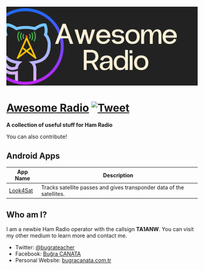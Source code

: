 ![Awesome Radio](awesome_ham.png)

# [Awesome Radio](https://github.com/bcanata/awesome-radio) [![Tweet](https://img.shields.io/twitter/url/http/shields.io.svg?style=social)](https://twitter.com/intent/tweet?url=https%3A%2F%2Fgithub.com%2Fbcanata%2Fawesome-radio&via=bugrahoca&text=Awesome-Radio&hashtags=ta1anw)

**A collection of useful stuff for Ham Radio**  

You can also contribute!

## Android Apps

App Name | Description
---- | ----
[Look4Sat](https://play.google.com/store/apps/details?id=com.rtbishop.look4sat&hl=en_US&gl=US) 			| Tracks satellite passes and gives transponder data of the satellites.

## Who am I?

I am a newbie Ham Radio operator with the callsign **TA1ANW**. You can visit my other medium to learn more and contact me.

 - Twitter: [@bugrateacher](https://twitter.com/bugrateacher)
 - Facebook: [Buğra CANATA](https://www.facebook.com/canata)
 - Personal Website: [bugracanata.com.tr](https)
